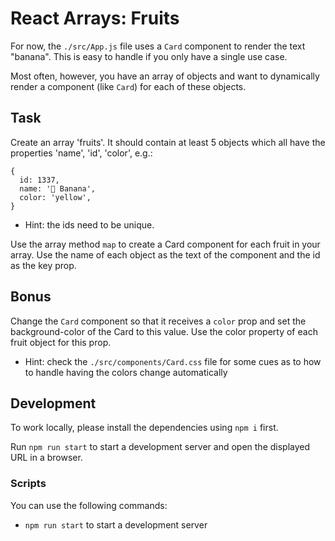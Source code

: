 # React Arrays: Fruits

For now, the `./src/App.js` file uses a `Card` component to render the text "banana". This is easy to handle if you only have a single use case.

Most often, however, you have an array of objects and want to dynamically render a component (like `Card`) for each of these objects.

## Task

Create an array 'fruits'. It should contain at least 5 objects which all have the properties 'name', 'id', 'color', e.g.:

```
{
  id: 1337,
  name: '🍌 Banana',
  color: 'yellow',
}
```

- Hint: the ids need to be unique.

Use the array method `map` to create a Card component for each fruit in your array. Use the name of each object as the text of the component and the id as the key prop.

## Bonus

Change the `Card` component so that it receives a `color` prop and set the background-color of the Card to this value. Use the color property of each fruit object for this prop.

- Hint: check the `./src/components/Card.css` file for some cues as to how to handle having the colors change automatically

## Development

To work locally, please install the dependencies using `npm i` first.

Run `npm run start` to start a development server and open the displayed URL in a browser.

### Scripts

You can use the following commands:

- `npm run start` to start a development server
